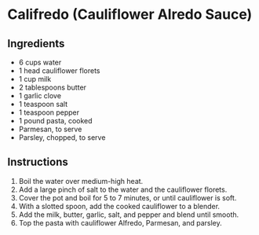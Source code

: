 # Califredo (Cauliflower Alredo Sauce)

## Ingredients

* 6 cups water
* 1 head cauliflower florets
* 1 cup milk
* 2 tablespoons butter
* 1 garlic clove
* 1 teaspoon salt
* 1 teaspoon pepper
* 1 pound pasta, cooked
* Parmesan, to serve
* Parsley, chopped, to serve

## Instructions

1. Boil the water over medium-high heat.
2. Add a large pinch of salt to the water and the cauliflower florets.
3. Cover the pot and boil for 5 to 7 minutes, or until cauliflower is soft.
4. With a slotted spoon, add the cooked cauliflower to a blender.
5. Add the milk, butter, garlic, salt, and pepper and blend until smooth.
6. Top the pasta with cauliflower Alfredo, Parmesan, and parsley.
